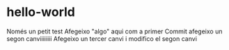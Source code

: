 # hello-world
Només un petit test
Afegeixo "algo" aqui com a primer Commit
afegeixo un segon canviiiiiiii
Afegeixo un tercer canvi i modifico el segon canvi
